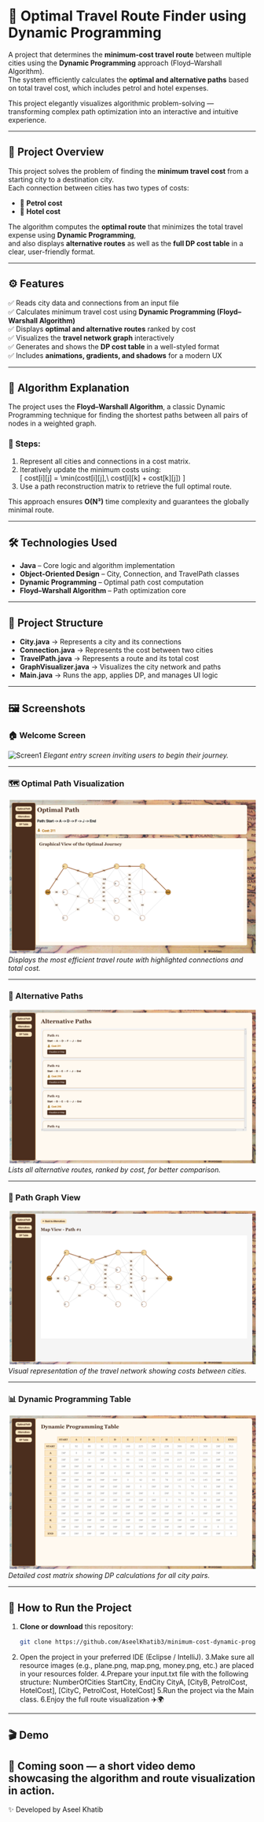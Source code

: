 # 🚀 Optimal Travel Route Finder using Dynamic Programming

A project that determines the **minimum-cost travel route** between multiple cities using the **Dynamic Programming** approach (Floyd–Warshall Algorithm).  
The system efficiently calculates the **optimal and alternative paths** based on total travel cost, which includes petrol and hotel expenses.

This project elegantly visualizes algorithmic problem-solving — transforming complex path optimization into an interactive and intuitive experience.

---

## 🎯 Project Overview

This project solves the problem of finding the **minimum travel cost** from a starting city to a destination city.  
Each connection between cities has two types of costs:

- 🚗 **Petrol cost**  
- 🏨 **Hotel cost**  

The algorithm computes the **optimal route** that minimizes the total travel expense using **Dynamic Programming**,  
and also displays **alternative routes** as well as the **full DP cost table** in a clear, user-friendly format.

---

## ⚙️ Features

✅ Reads city data and connections from an input file  
✅ Calculates minimum travel cost using **Dynamic Programming (Floyd–Warshall Algorithm)**  
✅ Displays **optimal and alternative routes** ranked by cost  
✅ Visualizes the **travel network graph** interactively  
✅ Generates and shows the **DP cost table** in a well-styled format  
✅ Includes **animations, gradients, and shadows** for a modern UX  

---

## 🧠 Algorithm Explanation

The project uses the **Floyd–Warshall Algorithm**, a classic Dynamic Programming technique for finding the shortest paths between all pairs of nodes in a weighted graph.

### 🧩 Steps:
1. Represent all cities and connections in a cost matrix.  
2. Iteratively update the minimum costs using:  
   \[
   cost[i][j] = \min(cost[i][j],\ cost[i][k] + cost[k][j])
   \]
3. Use a path reconstruction matrix to retrieve the full optimal route.  

This approach ensures **O(N³)** time complexity and guarantees the globally minimal route.

---

## 🛠️ Technologies Used

- **Java** – Core logic and algorithm implementation  
- **Object-Oriented Design** – City, Connection, and TravelPath classes  
- **Dynamic Programming** – Optimal path cost computation  
- **Floyd–Warshall Algorithm** – Path optimization core  

---

## 📂 Project Structure

- **City.java** → Represents a city and its connections  
- **Connection.java** → Represents the cost between two cities  
- **TravelPath.java** → Represents a route and its total cost  
- **GraphVisualizer.java** → Visualizes the city network and paths  
- **Main.java** → Runs the app, applies DP, and manages UI logic  

---

## 🖼️ Screenshots

### 🏠 Welcome Screen
![Screen1](./Screen1.png)
*Elegant entry screen inviting users to begin their journey.*

---

### 🗺️ Optimal Path Visualization
![Screen2](./Screen2.png)
*Displays the most efficient travel route with highlighted connections and total cost.*

---

### 🧩 Alternative Paths
![Screen3](./Screen3.png)
*Lists all alternative routes, ranked by cost, for better comparison.*

---

### 🧭 Path Graph View
![Screen4](./Screen4.png)
*Visual representation of the travel network showing costs between cities.*

---

### 📊 Dynamic Programming Table
![Screen5](./Screen5.png)
*Detailed cost matrix showing DP calculations for all city pairs.*

---

## 🚀 How to Run the Project

1. **Clone or download** this repository:
   ```bash
   git clone https://github.com/AseelKhatib3/minimum-cost-dynamic-programming.git
2. Open the project in your preferred IDE (Eclipse / IntelliJ).
3.Make sure all resource images (e.g., plane.png, map.png, money.png, etc.) are placed in your resources folder.
4.Prepare your input.txt file with the following structure:
NumberOfCities
StartCity, EndCity
CityA, [CityB, PetrolCost, HotelCost], [CityC, PetrolCost, HotelCost]
5.Run the project via the Main class.
6.Enjoy the full route visualization ✈️🌍

---
## 🎬 Demo

🎥 Coming soon — a short video demo showcasing the algorithm and route visualization in action.
---
✨ Developed by Aseel Khatib
